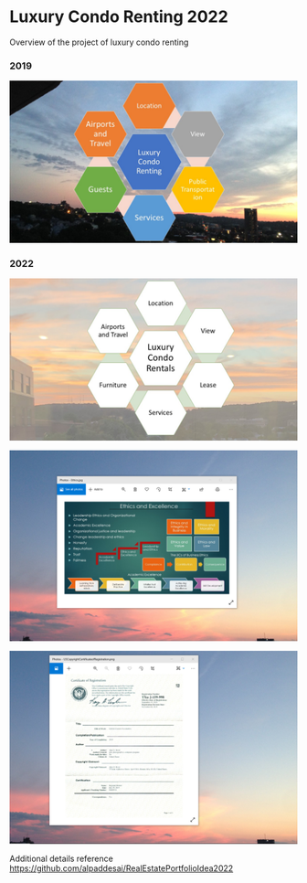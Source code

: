 # Luxury Condo Renting 2022

Overview of the project of luxury condo renting

### 2019
![image](LuxuryCondo.jpg)

### 2022
![image](LuxuryCondoRenting.jpg)

![image](EthicsandExcellence.png)

![imaged](USCopyrightCertificate.png)

Additional details reference https://github.com/alpaddesai/RealEstatePortfolioIdea2022

